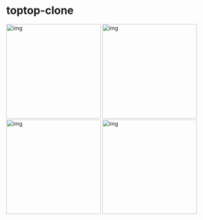 # toptop-clone
<img src="https://user-images.githubusercontent.com/114985365/265877502-6e31a923-1252-404e-9c21-e5e9177e0c95.jpg" alt="img" width="250" />
<img src="https://user-images.githubusercontent.com/114985365/265877586-cc379738-15fa-4365-a19d-0f3055abffa9.jpg" alt="img" width="250" />
<img src="https://user-images.githubusercontent.com/114985365/265877592-98d684aa-8776-4693-8345-725c135cb593.jpg" alt="img" width="250" />
<img src="https://user-images.githubusercontent.com/114985365/265877779-0e64b3e9-bdf4-42ff-ab53-17abd1b8ea26.jpg" alt="img" width="250" />

